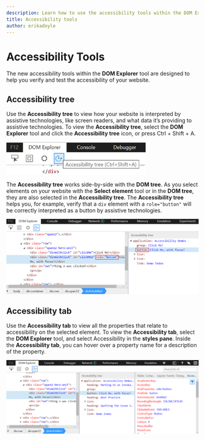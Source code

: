 ```yaml
---
description: Learn how to use the accessibility tools within the DOM Explorer tool to help you verify and test the accessibility of your website.
title: Accessibility tools
author: erikadoyle
---
```


# Accessibility Tools

The new accessibility tools within the **DOM Explorer** tool are designed to help you verify and test the accessibility of your website. 

## Accessibility tree
Use the **Accessibility tree** to view how your website is interpreted by assistive technologies, like screen readers, and what data it’s providing to assistive technologies. To view the **Accessibility tree**, select the **DOM Explorer** tool and click the **Accessibility tree** icon, or press Ctrl + Shift + A.

![F12 Accessibility tree button](../../media/F12_a11y_treebutton.png)

The **Accessibility tree** works side-by-side with the **DOM tree**.  As you select elements on your website with the **Select element** tool or in the **DOM tree**, they are also selected in the **Accessibility tree**.  The **Accessibility tree** helps you, for example, verify that a `div` element with a `role="button"` will be correctly interpreted as a button by assistive technologies. 

![F12 DOM tree and Accessibility tree](../../media/F12_a11y_tree.PNG)

## Accessibility tab

Use the **Accessibility tab** to view all the properties that relate to accessibility on the selected element. To view the **Accessibility tab**, select the **DOM Explorer** tool, and select Accessibility in the **styles pane**. Inside the **Accessibility tab**, you can hover over a property name for a description of the property. 

![F12 Accessibility properties tab](../../media/F12_a11y_accessibilityTools.PNG)




